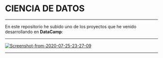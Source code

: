 # CIENCIA DE DATOS 

------------
En este repositorio he subido uno de los proyectos que he venido desarrollando en **DataCamp**: 


------------
<a href="https://ibb.co/zr1CjKG"><img src="https://i.ibb.co/9NJBzRs/Screenshot-from-2020-07-25-23-27-09.png" alt="Screenshot-from-2020-07-25-23-27-09" border="0"></a>


------------



